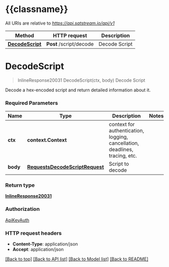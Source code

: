 # {{classname}}

All URIs are relative to *https://api.satstream.io/api/v1*

Method | HTTP request | Description
------------- | ------------- | -------------
[**DecodeScript**](ScriptsApi.md#DecodeScript) | **Post** /script/decode | Decode Script

# **DecodeScript**
> InlineResponse20031 DecodeScript(ctx, body)
Decode Script

Decode a hex-encoded script and return detailed information about it.

### Required Parameters

Name | Type | Description  | Notes
------------- | ------------- | ------------- | -------------
 **ctx** | **context.Context** | context for authentication, logging, cancellation, deadlines, tracing, etc.
  **body** | [**RequestsDecodeScriptRequest**](RequestsDecodeScriptRequest.md)| Script to decode | 

### Return type

[**InlineResponse20031**](inline_response_200_31.md)

### Authorization

[ApiKeyAuth](../README.md#ApiKeyAuth)

### HTTP request headers

 - **Content-Type**: application/json
 - **Accept**: application/json

[[Back to top]](#) [[Back to API list]](../README.md#documentation-for-api-endpoints) [[Back to Model list]](../README.md#documentation-for-models) [[Back to README]](../README.md)

